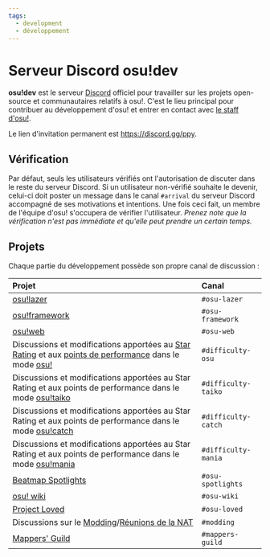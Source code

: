 ```yaml
---
tags:
  - development
  - développement
---
```


# Serveur Discord osu!dev

**osu!dev** est le serveur [Discord](https://discordapp.com) officiel pour travailler sur les projets open-source et communautaires relatifs à osu!. C'est le lieu principal pour contribuer au développement d'osu! et entrer en contact avec [le staff d'osu!](/wiki/People/The_Team).

Le lien d'invitation permanent est <https://discord.gg/ppy>.

## Vérification

Par défaut, seuls les utilisateurs vérifiés ont l'autorisation de discuter dans le reste du serveur Discord. Si un utilisateur non-vérifié souhaite le devenir, celui-ci doit poster un message dans le canal `#arrival` du serveur Discord accompagné de ses motivations et intentions. Une fois ceci fait, un membre de l'équipe d'osu! s'occupera de vérifier l'utilisateur. *Prenez note que la vérification n'est pas immédiate et qu'elle peut prendre un certain temps.* 

## Projets

Chaque partie du développement possède son propre canal de discussion :

| Projet | Canal |
| :-- | :-- |
| [osu!lazer](https://github.com/ppy/osu) | `#osu-lazer` |
| [osu!framework](https://github.com/ppy/osu-framework) | `#osu-framework` |
| [osu!web](https://github.com/ppy/osu-web) | `#osu-web` |
| Discussions et modifications apportées au [Star Rating](/wiki/Beatmapping/Star_rating) et aux [points de performance](/wiki/Performance_points) dans le mode [osu!](/wiki/Game_mode/osu!) | `#difficulty-osu` |
| Discussions et modifications apportées au Star Rating et aux points de performance dans le mode [osu!taiko](/wiki/Game_mode/osu!taiko) | `#difficulty-taiko` |
| Discussions et modifications apportées au Star Rating et aux points de performance dans le mode [osu!catch](/wiki/Game_mode/osu!catch) | `#difficulty-catch` |
| Discussions et modifications apportées au Star Rating et aux points de performance dans le mode [osu!mania](/wiki/Game_mode/osu!mania) | `#difficulty-mania` |
| [Beatmap Spotlights](/wiki/Beatmap_Spotlights) | `#osu-spotlights` |
| [osu! wiki](https://github.com/ppy/osu-wiki) | `#osu-wiki` |
| [Project Loved](/wiki/Project_Loved) | `#osu-loved` |
| Discussions sur le [Modding](/wiki/Modding)/[Réunions de la NAT](/wiki/Modding/NAT_meetings) | `#modding` |
| [Mappers' Guild](/wiki/Mappers_Guild) | `#mappers-guild` |
